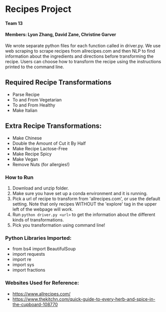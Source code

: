 # Recipes Project
#### Team 13
#### Members: Lyon Zhang, David Zane, Christine Garver

We wrote separate python files for each function called in driver.py. We use web scraping to scrape recipes from allrecipes.com and then NLP to find information about the ingredients and directions before transforming the recipe. Users can choose how to transform the recipe using the instructions printed to the command line.

## Required Recipe Transformations
- Parse Recipe
- To and From Vegetarian
- To and From Healthy
- Make Italian

## Extra Recipe Transformations:
- Make Chinese
- Double the Amount of Cut it By Half
- Make Recipe Lactose-Free
- Make Recipe Spicy
- Make Vegan
- Remove Nuts (for allergies!)

### How to Run
1. Download and unzip folder.
2. Make sure you have set up a conda environment and it is running.
3. Pick a url of recipe to transform from 'allrecipes.com', or use the default setting. Note that only recipes WITHOUT the 'explore' tag in the upper left of the webpage will work.
4. Run `python driver.py <url>` to get the information about the different kinds of transformations.
5. Pick you transformation using command line!

### Python Libraries Imported:
- from bs4 import BeautifulSoup
- import requests
- import re
- import sys
- import fractions

### Websites Used for Reference:
- https://www.allrecipes.com/
- https://www.thekitchn.com/quick-guide-to-every-herb-and-spice-in-the-cupboard-108770
